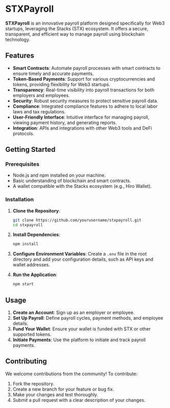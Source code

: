 # STXPayroll

**STXPayroll** is an innovative payroll platform designed specifically for Web3 startups, leveraging the Stacks (STX) ecosystem. It offers a secure, transparent, and efficient way to manage payroll using blockchain technology.

## Features

- **Smart Contracts**: Automate payroll processes with smart contracts to ensure timely and accurate payments.
- **Token-Based Payments**: Support for various cryptocurrencies and tokens, providing flexibility for Web3 startups.
- **Transparency**: Real-time visibility into payroll transactions for both employers and employees.
- **Security**: Robust security measures to protect sensitive payroll data.
- **Compliance**: Integrated compliance features to adhere to local labor laws and tax regulations.
- **User-Friendly Interface**: Intuitive interface for managing payroll, viewing payment history, and generating reports.
- **Integration**: APIs and integrations with other Web3 tools and DeFi protocols.

## Getting Started

### Prerequisites

- Node.js and npm installed on your machine.
- Basic understanding of blockchain and smart contracts.
- A wallet compatible with the Stacks ecosystem (e.g., Hiro Wallet).

### Installation

1. **Clone the Repository**:
   ```bash
   git clone https://github.com/yourusername/stxpayroll.git
   cd stxpayroll
   ```

2. **Install Dependencies**:
   ```bash
   npm install
   ```

3. **Configure Environment Variables**:
   Create a `.env` file in the root directory and add your configuration details, such as API keys and wallet addresses.

4. **Run the Application**:
   ```bash
   npm start
   ```

## Usage

1. **Create an Account**: Sign up as an employer or employee.
2. **Set Up Payroll**: Define payroll cycles, payment methods, and employee details.
3. **Fund Your Wallet**: Ensure your wallet is funded with STX or other supported tokens.
4. **Initiate Payments**: Use the platform to initiate and track payroll payments.

## Contributing

We welcome contributions from the community! To contribute:

1. Fork the repository.
2. Create a new branch for your feature or bug fix.
3. Make your changes and test thoroughly.
4. Submit a pull request with a clear description of your changes.
